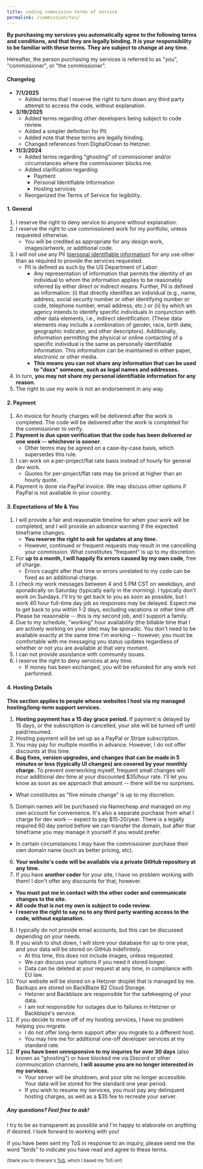 ```yaml
---
title: coding commission terms of service
permalink: /commission/tos/
---
```


**By purchasing my services you automatically agree to the following terms and conditions, and that they are legally binding. It is your responsibility to be familiar with these terms. They are subject to change at any time.**

Hereafter, the person purchasing my services is referred to as "you", "commissioner", or "the commissioner".

#### Changelog
- **7/1/2025**
  - Added terms that I reserve the right to turn down any third party attempt to access the code, without explanation.
- **3/19/2025**
  - Added terms regarding other developers being subject to code review.
  - Added a simpler definition for PII.
  - Added note that these terms are legally binding.
  - Changed references from DigitalOcean to Hetzner.
- **11/3/2024**
  - Added terms regarding "ghosting" of commissioner and/or circumstances where the commissioner blocks me.
  - Added clarification regarding:
    - Payment
    - Personal Identifiable Information
    - Hosting services
  - Reorganized the Terms of Service for legibility.

#### 1. General

1. I reserve the right to deny service to anyone without explanation.
2. I reserve the right to use commissioned work for my portfolio, unless requested otherwise.
   - You will be credited as appropriate for any design work, images/artwork, or additional code.
3. I will not use any PII (<a href="https://www.dol.gov/general/ppii">personal identifiable information</a>) for any use other than as required to provide the services requested.
    - PII is defined as such by the US Department of Labor:
      - Any representation of information that permits the identity of an individual to whom the information applies to be reasonably inferred by either direct or indirect means. Further, PII is defined as information: (i) that directly identifies an individual (e.g., name, address, social security number or other identifying number or code, telephone number, email address, etc.) or (ii) by which an agency intends to identify specific individuals in conjunction with other data elements, i.e., indirect identification. (These data elements may include a combination of gender, race, birth date, geographic indicator, and other descriptors). Additionally, information permitting the physical or online contacting of a specific individual is the same as personally identifiable information. This information can be maintained in either paper, electronic or other media.
      - **This means you can not share any information that can be used to "doxx" someone, such as legal names and addresses.**
4. In turn, **you may not share my personal identifiable information for any reason**.
5. The right to use my work is not an endorsement in any way.

#### 2. Payment

1. An invoice for hourly charges will be delivered after the work is completed. The code will be delivered after the work is completed for the commissioner to verify.
2. **Payment is due upon verification that the code has been delivered or one week -- whichever is sooner**.
    - Other terms may be agreed on a case-by-case basis, which supersedes this rule.
3. I can work on a per-project/flat rate basis instead of hourly for general dev work.
    - Quotes for per-project/flat rate may be priced at higher than an hourly quote.
4. Payment is done via PayPal invoice. We may discuss other options if PayPal is not available in your country.  

#### 3. Expectations of Me & You

1.  I will provide a fair and reasonable timeline for when your work will be completed, and I will provide an advance warning if the expected timeframe changes.
    - **You reserve the right to ask for updates at any time.**
    - However, continued or frequent requests may result in me cancelling your commission. What constitutes "frequent" is up to my discretion.
2. For **up to a month, I will happily fix errors caused by my own code**, free of charge. 
    -  Errors caught after that time or errors unrelated to my code can be fixed as an additional charge.
3. I check my work messages between 4 and 5 PM CST on weekdays, and sporadically on Saturday (typically early in the morning). I typically don't work on Sundays. I'll try to get back to you as soon as possible, but I work 40 hour full-time day job so responses may be delayed. Expect me to get back to you within 1-2 days, excluding vacations or other time off. Please be reasonable -- this is my second job, and I support a family.
4.  Due to my schedule, "working" hour availability (the billable time that I am actively working on your site) may be sporadic. You don't need to be available exactly at the same time I'm working -- however, you must be comfortable with me messaging you status updates regardless of whether or not you are available at that very moment.
5.  I can not provide assistance with community issues.
6.  I reserve the right to deny services at any time. 
    - If money has been exchanged, you will be refunded for any work not performed.

#### 4. Hosting Details

**This section applies to people whose websites I host via my managed hosting/long-term support services.**

1.  **Hosting payment has a 15 day grace period.** If payment is delayed by 15 days, or the subscription is cancelled, your site will be turned off until paid/resumed.
2.  Hosting payment will be set up as a PayPal or Stripe subscription.
3.  You may pay for multiple months in advance. However, I do not offer discounts at this time.
4.  **Bug fixes, version upgrades, and changes that can be made in 5 minutes or less (typically UI changes) are covered by your monthly charge.** To prevent overworking myself, frequent small changes will incur additional dev time at your discounted $35/hour rate. I'll let you know as soon as we approach that amount -- there will be no surprises.
   - What constitutes as "five minute change" is up to my discretion.
5.  Domain names will be purchased via Namecheap and managed on my own account for convenience. It's also a separate purchase from what I charge for dev work -- expect to pay $15-20/year. There is a legally required 60 day period before we can transfer the domain, but after that timeframe you may manage it yourself if you would prefer.
   - In certain circumstances I may have the commissioner purchase their own domain name (such as better pricing, etc).
6.  **Your website's code will be available via a private GitHub repository at any time.**
7.  If you have **another coder** for your site, I have no problem working with them! I don't offer any discounts for that, however.
   - **You must put me in contact with the other coder and communicate changes to the site.**
   - **All code that is not my own is subject to code review.**
   - **I reserve the right to say no to any third party wanting access to the code, without explanation.**
8.  I typically do not provide email accounts, but this can be discussed depending on your needs.
9.  If you wish to shut down, I will store your database for up to one year, and your data will be stored on GitHub indefinitely.
    - At this time, this does not include images, unless requested.
    - We can discuss your options if you need it stored longer. 
    - Data can be deleted at your request at any time, in compliance with EU law.
10.  Your website will be stored on a Hetzner droplet that is managed by me. Backups are stored on BackBlaze B2 Cloud Storage.
     - Hetzner and Backblaze are responsible for the safekeeping of your data.
     - I am not responsible for outages due to failures in Hetzner or Backblaze's service.
11.  If you decide to move off of my hosting services, I have no problem helping you migrate. 
     - I do not offer long-term support after you migrate to a different host. 
     - You may hire me for additional one-off developer services at my standard rate.
13.  **If you have been unresponsive to my inquries for over 30 days** (also known as "ghosting") or have blocked me via Discord or other communication channels, **I will assume you are no longer interested in my services.**
     - Your server will be shutdown, and your site no longer accessible. Your data will be stored for the standard one year period.
     - If you wish to resume my services, you must pay any delinquent hosting charges, as well as a $35 fee to recreate your server.

<div class="text-center">

##### Any questions? Feel free to ask!
I try to be as transparent as possible and I'm happy to elaborate on anything if desired. I look forward to working with you!

If you have been sent my ToS in response to an inquiry, please send me the word "birds" to indicate you have read and agree to these terms.

<sub>(thank you to itinerare's <a href="https://www.itinerare.net/commissions/code/tos">ToS</a>, which I based my ToS on!)</sub>
</div>